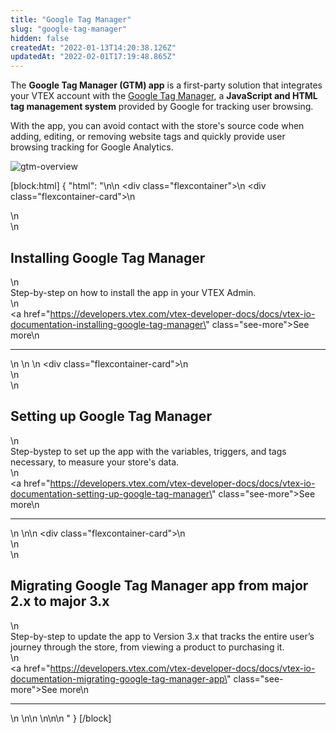 ```yaml
---
title: "Google Tag Manager"
slug: "google-tag-manager"
hidden: false
createdAt: "2022-01-13T14:20:38.126Z"
updatedAt: "2022-02-01T17:19:48.865Z"
---
```


The **Google Tag Manager (GTM) app** is a first-party solution that integrates your VTEX account with the [Google Tag Manager](https://tagmanager.google.com), a **JavaScript and HTML tag management system** provided by Google for tracking user browsing.

With the app, you can avoid contact with the store's source code when adding, editing, or removing website tags and quickly provide user browsing tracking for Google Analytics.

![gtm-overview](https://raw.githubusercontent.com/vtexdocs/dev-portal-content/main/images/google-tag-manager-0.png)

[block:html]
{
  "html": "<style>\n    .flexcontainer {\n        display: flex;\n        flex-wrap: wrap;\n        padding-top: 1rem;\n        padding-bottom: 2rem;\n        justify-content: space-between;\n    }\n\n    .flexcontainer-card {\n        display: flex;\n        flex-direction: column;\n        justify-content: space-between;\n        align-items: flex-start;\n        width: 22rem;\n        margin: 0.5rem;\n        line-height: 1.8;\n    }\n    .see-more {\n        color: rgb(247, 25, 99);\n        text-decoration: none !important;\n    }\n\n    .see-more::after {\n        content: url(\"data:image/svg+xml;utf8,<svg xmlns='http://www.w3.org/2000/svg' width='30' height='14' viewBox='0 -8 59 14' fill='none'><path d='M0 7H57' stroke='rgb(247, 25, 99)'></path><path d='M49 1L57.5 7L49 13' stroke='rgb(247, 25, 99)'></path></svg>\");\n        display: inline-block;\n        margin-left: 6px;\n        text-decoration: none !important;\n    }\n\n    .see-more:hover:after {\n        content: url(\"data:image/svg+xml;utf8,<svg xmlns='http://www.w3.org/2000/svg' width='30' height='14' viewBox='0 -8 59 14' fill='none'><path d='M0 7H57' stroke='rgb(181, 16, 71)'></path><path d='M49 1L57.5 7L49 13' stroke='rgb(181, 16, 71)'></path></svg>\");\n        margin-left: 8px;\n    }\n\n    .see-more:hover {\n        color: rgb(181, 16, 71);\n    }\n</style>\n\n  <div class=\"flexcontainer\">\n     <div class=\"flexcontainer-card\">\n         <article >\n             <div>\n                 <h2>Installing Google Tag Manager</h2>\n                 <div>Step-by-step on how to install the app in your VTEX Admin.</div>\n              </div><a href=\"https://developers.vtex.com/vtex-developer-docs/docs/vtex-io-documentation-installing-google-tag-manager\" class=\"see-more\">See more</a>\n              <hr></article>\n  </div>\n    \n  <div class=\"flexcontainer-card\">\n        <article >\n            <div>\n                <h2>Setting up Google Tag Manager</h2>\n                <div>Step-bystep to set up the app with the variables, triggers, and tags necessary, to measure your store's data.</div>\n            </div><a href=\"https://developers.vtex.com/vtex-developer-docs/docs/vtex-io-documentation-setting-up-google-tag-manager\" class=\"see-more\">See more</a>\n            <hr></article>\n  </div>\n\n  <div class=\"flexcontainer-card\">\n        <article >\n            <div>\n                <h2>Migrating Google Tag Manager app from major 2.x to major 3.x</h2>\n                <div>Step-by-step to update the app to Version 3.x that tracks the entire user’s journey through the store, from viewing a product to purchasing it.</div>\n            </div><a href=\"https://developers.vtex.com/vtex-developer-docs/docs/vtex-io-documentation-migrating-google-tag-manager-app\" class=\"see-more\">See more</a>\n            <hr></article>\n  </div>\n\n    \n</div>\n\n  "
}
[/block]
